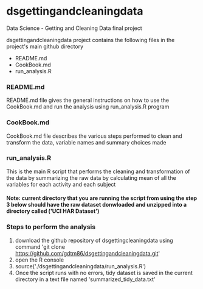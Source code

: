 # dsgettingandcleaningdata
Data Science - Getting and Cleaning Data final project

dsgettingandcleaningdata project contains the following files in the project's main github directory
* README.md
* CookBook.md
* run_analysis.R

### README.md
README.md file gives the general instructions on how to use the CookBook.md and run the analysis using run_analysis.R program

### CookBook.md
CookBook.md file describes the various steps performed to clean and transform the data, variable names and summary choices made

### run_analysis.R
This is the main R script that performs the cleaning and transformation of the data by summarizing the raw data by calculating mean of all the variables for each activity and each subject

#### Note: current directory that you are running the script from using the step 3 below should have the raw dataset donwloaded and unzipped into a directory called ('UCI HAR Dataset') 

### Steps to perform the analysis
1. download the github repository of dsgettingcleaningdata using command 'git clone https://github.com/gdtm86/dsgettingandcleaningdata.git'
2. open the R console
3. source('./dsgettingandcleaningdata/run_analysis.R')
4. Once the script runs with no errors, tidy dataset is saved in the current directory in a text file named 'summarized_tidy_data.txt'
